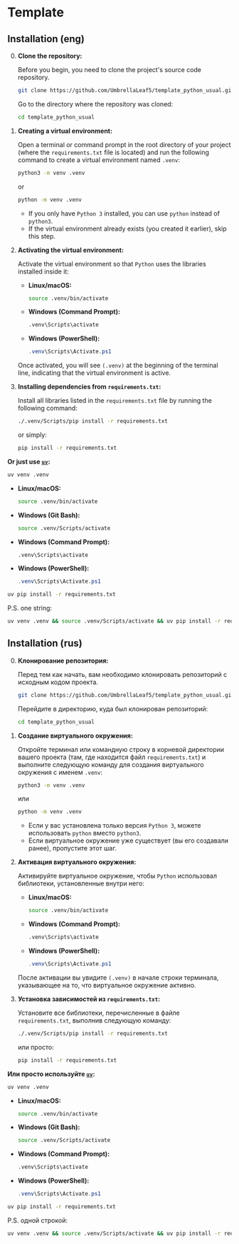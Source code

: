 # Template

## Installation (eng)

0.  **Clone the repository:**

    Before you begin, you need to clone the project's source code repository.

    ```bash
    git clone https://github.com/UmbrellaLeaf5/template_python_usual.git
    ```

    Go to the directory where the repository was cloned:

    ```bash
    cd template_python_usual
    ```

1.  **Creating a virtual environment:**

    Open a terminal or command prompt in the root directory of your project (where the `requirements.txt` file is located) and run the following command to create a virtual environment named `.venv`:

    ```bash
    python3 -m venv .venv
    ```

    or

    ```bash
    python -m venv .venv
    ```

    - If you only have `Python 3` installed, you can use `python` instead of `python3`.
    - If the virtual environment already exists (you created it earlier), skip this step.

2.  **Activating the virtual environment:**

    Activate the virtual environment so that `Python` uses the libraries installed inside it:

    - **Linux/macOS:**

      ```bash
      source .venv/bin/activate
      ```

    - **Windows (Command Prompt):**

      ```cmd
      .venv\Scripts\activate
      ```

    - **Windows (PowerShell):**

      ```powershell
      .venv\Scripts\Activate.ps1
      ```

    Once activated, you will see `(.venv)` at the beginning of the terminal line, indicating that the virtual environment is active.

3.  **Installing dependencies from `requirements.txt`:**

    Install all libraries listed in the `requirements.txt` file by running the following command:

    ```bash
    ./.venv/Scripts/pip install -r requirements.txt
    ```

    or simply:

    ```bash
    pip install -r requirements.txt
    ```

**Or just use [`uv`](https://github.com/astral-sh/uv):**

```bash
uv venv .venv
```

- **Linux/macOS:**

  ```bash
  source .venv/bin/activate
  ```

- **Windows (Git Bash):**

  ```bash
  source .venv/Scripts/activate
  ```

- **Windows (Command Prompt):**

  ```cmd
  .venv\Scripts\activate
  ```

- **Windows (PowerShell):**

  ```powershell
  .venv\Scripts\Activate.ps1
  ```

```bash
uv pip install -r requirements.txt
```

P.S. one string:

```bash
uv venv .venv && source .venv/Scripts/activate && uv pip install -r requirements.txt
```

## Installation (rus)

0.  **Клонирование репозитория:**

    Перед тем как начать, вам необходимо клонировать репозиторий с исходным кодом проекта.

    ```bash
    git clone https://github.com/UmbrellaLeaf5/template_python_usual.git
    ```

    Перейдите в директорию, куда был клонирован репозиторий:

    ```bash
    cd template_python_usual
    ```

1.  **Создание виртуального окружения:**

    Откройте терминал или командную строку в корневой директории вашего проекта (там, где находится файл `requirements.txt`) и выполните следующую команду для создания виртуального окружения с именем `.venv`:

    ```bash
    python3 -m venv .venv
    ```

    или

    ```bash
    python -m venv .venv
    ```

    - Если у вас установлена только версия `Python 3`, можете использовать `python` вместо `python3`.
    - Если виртуальное окружение уже существует (вы его создавали ранее), пропустите этот шаг.

2.  **Активация виртуального окружения:**

    Активируйте виртуальное окружение, чтобы `Python` использовал библиотеки, установленные внутри него:

    - **Linux/macOS:**

      ```bash
      source .venv/bin/activate
      ```

    - **Windows (Command Prompt):**

      ```cmd
      .venv\Scripts\activate
      ```

    - **Windows (PowerShell):**

      ```powershell
      .venv\Scripts\Activate.ps1
      ```

    После активации вы увидите `(.venv)` в начале строки терминала, указывающее на то, что виртуальное окружение активно.

3.  **Установка зависимостей из `requirements.txt`:**

    Установите все библиотеки, перечисленные в файле `requirements.txt`, выполнив следующую команду:

    ```bash
    ./.venv/Scripts/pip install -r requirements.txt
    ```

    или просто:

    ```bash
    pip install -r requirements.txt
    ```

**Или просто используйте [`uv`](https://github.com/astral-sh/uv):**

```bash
uv venv .venv
```

- **Linux/macOS:**

  ```bash
  source .venv/bin/activate
  ```

- **Windows (Git Bash):**

  ```bash
  source .venv/Scripts/activate
  ```

- **Windows (Command Prompt):**

  ```cmd
  .venv\Scripts\activate
  ```

- **Windows (PowerShell):**

  ```powershell
  .venv\Scripts\Activate.ps1
  ```

```bash
uv pip install -r requirements.txt
```

P.S. одной строкой:

```bash
uv venv .venv && source .venv/Scripts/activate && uv pip install -r requirements.txt
```
